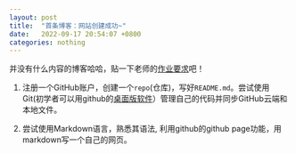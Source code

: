 ```yaml
---
layout: post
title:  "首条博客：网站创建成功~"
date:   2022-09-17 20:54:07 +0800
categories: nothing
---
```

并没有什么内容的博客哈哈，贴一下老师的[作业要求](https://book.ncrnalab.org/teaching/getting-started)吧！

1. 注册一个GitHub账户，创建一个`repo`(仓库)，写好`README.md`。尝试使用Git(初学者可以用github的[桌面版软件](https://desktop.github.com/)）管理自己的代码并同步GitHub云端和本地文件。

2. 尝试使用Markdown语言，熟悉其语法, 利用github的github page功能，用markdown写一个自己的网页。
